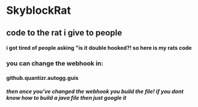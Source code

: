 # SkyblockRat
## code to the rat i give to people 
#### i got tired of people asking "is it double hooked?! so here is my rats code
### you can change the webhook in: 
#### github.quantizr.autogg.guis
##### then once you've changed the webhook you build the file! if you dont know how to build a java file then just google it 
